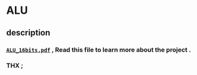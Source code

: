 # ALU 
## description
### [`ALU_16bits.pdf`](ALU_16bits.pdf) , Read this file to learn more about the project . 
### THX ;


